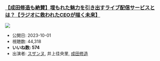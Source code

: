 ### [【成田修造も絶賛】埋もれた魅力を引き出すライブ配信サービスとは？【ラジオに救われたCEOが描く未来】](https://www.youtube.com/watch?v=ELi7MRHB7RM)
[![](https://img.youtube.com/vi/ELi7MRHB7RM/sddefault.jpg)](https://www.youtube.com/watch?v=ELi7MRHB7RM)
-   公開日: 2023-10-01
-   視聴数: 44,318
-   **いいね数: 574**
-   出演者: [スザンヌ](/rehacq_fan/people/スザンヌ "wikilink"), 井上佳央里, [成田修造](/rehacq_fan/people/成田修造 "wikilink")
